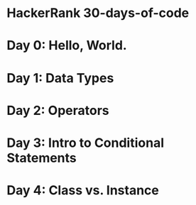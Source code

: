 # HackerRank 30-days-of-code
# Day 0: Hello, World.
# Day 1: Data Types
# Day 2: Operators
# Day 3: Intro to Conditional Statements
# Day 4: Class vs. Instance


